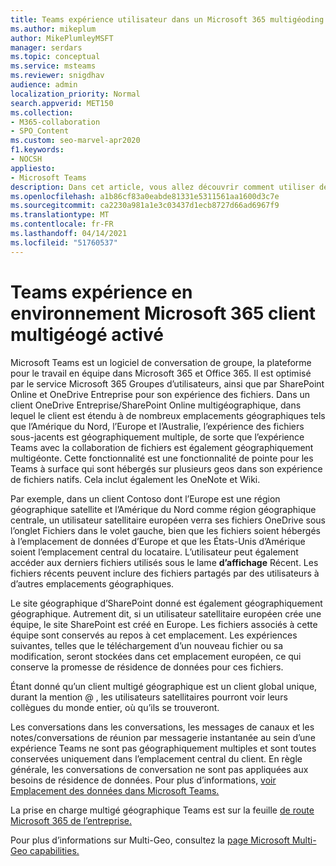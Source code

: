 ```yaml
---
title: Teams expérience utilisateur dans un Microsoft 365 multigéoding
ms.author: mikeplum
author: MikePlumleyMSFT
manager: serdars
ms.topic: conceptual
ms.service: msteams
ms.reviewer: snigdhav
audience: admin
localization_priority: Normal
search.appverid: MET150
ms.collection:
- M365-collaboration
- SPO_Content
ms.custom: seo-marvel-apr2020
f1.keywords:
- NOCSH
appliesto:
- Microsoft Teams
description: Dans cet article, vous allez découvrir comment utiliser des Teams dans un environnement Microsoft 365 multigéodité.
ms.openlocfilehash: a1b86cf83a0eabde81331e5311561aa1600d3c7e
ms.sourcegitcommit: ca2230a981a1e3c03437d1ecb8727d66ad6967f9
ms.translationtype: MT
ms.contentlocale: fr-FR
ms.lasthandoff: 04/14/2021
ms.locfileid: "51760537"
---
```

# <a name="teams-experience-in-a-microsoft-365-multi-geo-enabled-tenancy"></a>Teams expérience en environnement Microsoft 365 client multigéogé activé

Microsoft Teams est un logiciel de conversation de groupe, la plateforme pour le travail en équipe dans Microsoft 365 et Office 365. Il est optimisé par le service Microsoft 365 Groupes d’utilisateurs, ainsi que par SharePoint Online et OneDrive Entreprise pour son expérience des fichiers. Dans un client OneDrive Entreprise/SharePoint Online multigéographique, dans lequel le client est étendu à de nombreux emplacements géographiques tels que l’Amérique du Nord, l’Europe et l’Australie, l’expérience des fichiers sous-jacents est géographiquement multiple, de sorte que l’expérience Teams avec la collaboration de fichiers est également géographiquement multigéonte. Cette fonctionnalité est une fonctionnalité de pointe pour les Teams à surface qui sont hébergés sur plusieurs geos dans son expérience de fichiers natifs. Cela inclut également les OneNote et Wiki.

Par exemple, dans un client Contoso dont l’Europe est une région géographique satellite et l’Amérique du  Nord comme région géographique centrale, un utilisateur satellitaire européen verra ses fichiers OneDrive sous l’onglet Fichiers dans le volet gauche, bien que les fichiers soient hébergés à l’emplacement de données d’Europe et que les États-Unis d’Amérique soient l’emplacement central du locataire. L’utilisateur peut également accéder aux derniers fichiers utilisés sous le lame **d’affichage** Récent. Les fichiers récents peuvent inclure des fichiers partagés par des utilisateurs à d’autres emplacements géographiques. 

Le site géographique d’SharePoint donné est également géographiquement géographique. Autrement dit, si un utilisateur satellitaire européen crée une équipe, le site SharePoint est créé en Europe. Les fichiers associés à cette équipe sont conservés au repos à cet emplacement. Les expériences suivantes, telles que le téléchargement d’un nouveau fichier ou sa modification, seront stockées dans cet emplacement européen, ce qui conserve la promesse de résidence de données pour ces fichiers.

Étant donné qu’un client multigé géographique est un client global unique, durant la mention @ , les utilisateurs satellitaires pourront voir leurs collègues du monde entier, où qu’ils se trouveront.

Les conversations dans les conversations, les messages de canaux et les notes/conversations de réunion par messagerie instantanée au sein d’une expérience Teams ne sont pas géographiquement multiples et sont toutes conservées uniquement dans l’emplacement central du client. En règle générale, les conversations de conversation ne sont pas appliquées aux besoins de résidence de données. Pour plus d’informations, [voir Emplacement des données dans Microsoft Teams.](location-of-data-in-teams.md)

La prise en charge multigé géographique Teams est sur la feuille [de route Microsoft 365 de l’entreprise.](https://www.microsoft.com/microsoft-365/roadmap?filters=&searchterms=70783)

Pour plus d’informations sur Multi-Geo, consultez la [page Microsoft Multi-Geo capabilities.](https://aka.ms/multi-geo)
